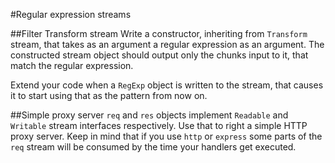 #Regular expression streams

##Filter Transform stream
Write a constructor, inheriting from `Transform` stream, that takes as an argument a regular expression as an argument. The constructed stream object should output only the chunks input to it, that match the regular expression.

Extend your code when a `RegExp` object is written to the stream, that causes it to start using that as the pattern from now on.

##Simple proxy server
`req` and `res` objects implement `Readable` and `Writable` stream interfaces respectively. Use that to right a simple HTTP proxy server. Keep in mind that if you use `http` or `express` some parts of the `req` stream will be consumed by the time your handlers get executed.
